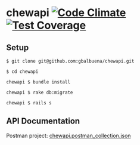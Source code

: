 # chewapi [![Code Climate](https://codeclimate.com/github/gbalbuena/chewapi/badges/gpa.svg)](https://codeclimate.com/github/gbalbuena/chewapi) [![Test Coverage](https://codeclimate.com/github/gbalbuena/chewapi/badges/coverage.svg)](https://codeclimate.com/github/gbalbuena/chewapi/coverage)

## Setup

```
$ git clone git@github.com:gbalbuena/chewapi.git

$ cd chewapi

chewapi $ bundle install

chewapi $ rake db:migrate

chewapi $ rails s
```

## API Documentation

Postman project: [chewapi.postman_collection.json](https://gist.github.com/gbalbuena/1c43f81e1476caffddc441d3abeb2bb9)
